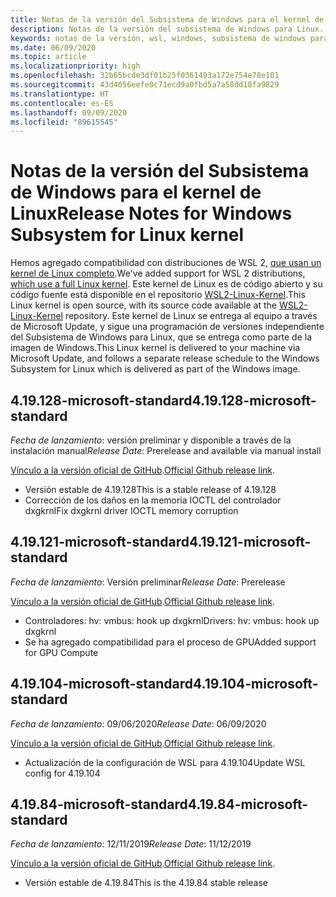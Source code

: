 ```yaml
---
title: Notas de la versión del Subsistema de Windows para el kernel de Linux
description: Notas de la versión del subsistema de Windows para Linux.  Se actualiza mensualmente.
keywords: notas de la versión, wsl, windows, subsistema de windows para linux, windowssubsystem, ubuntu, kernel
ms.date: 06/09/2020
ms.topic: article
ms.localizationpriority: high
ms.openlocfilehash: 32b65bcde3df01b25f0361493a172e754e78e101
ms.sourcegitcommit: 43d4056eefe0c71ecd9a0fbd5a7a58dd18fa9829
ms.translationtype: HT
ms.contentlocale: es-ES
ms.lasthandoff: 09/09/2020
ms.locfileid: "89615545"
---
```

# <a name="release-notes-for-windows-subsystem-for-linux-kernel"></a><span data-ttu-id="ea24f-105">Notas de la versión del Subsistema de Windows para el kernel de Linux</span><span class="sxs-lookup"><span data-stu-id="ea24f-105">Release Notes for Windows Subsystem for Linux kernel</span></span>

<span data-ttu-id="ea24f-106">Hemos agregado compatibilidad con distribuciones de WSL 2, [que usan un kernel de Linux completo](https://devblogs.microsoft.com/commandline/shipping-a-linux-kernel-with-windows/).</span><span class="sxs-lookup"><span data-stu-id="ea24f-106">We've added support for WSL 2 distributions, [which use a full Linux kernel](https://devblogs.microsoft.com/commandline/shipping-a-linux-kernel-with-windows/).</span></span> <span data-ttu-id="ea24f-107">Este kernel de Linux es de código abierto y su código fuente está disponible en el repositorio [WSL2-Linux-Kernel](https://github.com/microsoft/WSL2-Linux-Kernel).</span><span class="sxs-lookup"><span data-stu-id="ea24f-107">This Linux kernel is open source, with its source code available at the [WSL2-Linux-Kernel](https://github.com/microsoft/WSL2-Linux-Kernel) repository.</span></span> <span data-ttu-id="ea24f-108">Este kernel de Linux se entrega al equipo a través de Microsoft Update, y sigue una programación de versiones independiente del Subsistema de Windows para Linux, que se entrega como parte de la imagen de Windows.</span><span class="sxs-lookup"><span data-stu-id="ea24f-108">This Linux kernel is delivered to your machine via Microsoft Update, and follows a separate release schedule to the Windows Subsystem for Linux which is delivered as part of the Windows image.</span></span>

## <a name="419128-microsoft-standard"></a><span data-ttu-id="ea24f-109">4.19.128-microsoft-standard</span><span class="sxs-lookup"><span data-stu-id="ea24f-109">4.19.128-microsoft-standard</span></span>
<span data-ttu-id="ea24f-110">*Fecha de lanzamiento*: versión preliminar y disponible a través de la instalación manual</span><span class="sxs-lookup"><span data-stu-id="ea24f-110">*Release Date*: Prerelease and available via manual install</span></span>

<span data-ttu-id="ea24f-111">[Vínculo a la versión oficial de GitHub](https://github.com/microsoft/WSL2-Linux-Kernel/releases/tag/4.19.128-microsoft-standard).</span><span class="sxs-lookup"><span data-stu-id="ea24f-111">[Official Github release link](https://github.com/microsoft/WSL2-Linux-Kernel/releases/tag/4.19.128-microsoft-standard).</span></span>

* <span data-ttu-id="ea24f-112">Versión estable de 4.19.128</span><span class="sxs-lookup"><span data-stu-id="ea24f-112">This is a stable release of 4.19.128</span></span>
* <span data-ttu-id="ea24f-113">Corrección de los daños en la memoria IOCTL del controlador dxgkrnl</span><span class="sxs-lookup"><span data-stu-id="ea24f-113">Fix dxgkrnl driver IOCTL memory corruption</span></span>

## <a name="419121-microsoft-standard"></a><span data-ttu-id="ea24f-114">4.19.121-microsoft-standard</span><span class="sxs-lookup"><span data-stu-id="ea24f-114">4.19.121-microsoft-standard</span></span>
<span data-ttu-id="ea24f-115">*Fecha de lanzamiento*: Versión preliminar</span><span class="sxs-lookup"><span data-stu-id="ea24f-115">*Release Date*: Prerelease</span></span>

<span data-ttu-id="ea24f-116">[Vínculo a la versión oficial de GitHub](https://github.com/microsoft/WSL2-Linux-Kernel/releases/tag/4.19.121-microsoft-standard).</span><span class="sxs-lookup"><span data-stu-id="ea24f-116">[Official Github release link](https://github.com/microsoft/WSL2-Linux-Kernel/releases/tag/4.19.121-microsoft-standard).</span></span>

* <span data-ttu-id="ea24f-117">Controladores: hv: vmbus: hook up dxgkrnl</span><span class="sxs-lookup"><span data-stu-id="ea24f-117">Drivers: hv: vmbus: hook up dxgkrnl</span></span>
* <span data-ttu-id="ea24f-118">Se ha agregado compatibilidad para el proceso de GPU</span><span class="sxs-lookup"><span data-stu-id="ea24f-118">Added support for GPU Compute</span></span>

## <a name="419104-microsoft-standard"></a><span data-ttu-id="ea24f-119">4.19.104-microsoft-standard</span><span class="sxs-lookup"><span data-stu-id="ea24f-119">4.19.104-microsoft-standard</span></span>
<span data-ttu-id="ea24f-120">*Fecha de lanzamiento*: 09/06/2020</span><span class="sxs-lookup"><span data-stu-id="ea24f-120">*Release Date*: 06/09/2020</span></span> 

<span data-ttu-id="ea24f-121">[Vínculo a la versión oficial de GitHub](https://github.com/microsoft/WSL2-Linux-Kernel/releases/tag/4.19.104-microsoft-standard).</span><span class="sxs-lookup"><span data-stu-id="ea24f-121">[Official Github release link](https://github.com/microsoft/WSL2-Linux-Kernel/releases/tag/4.19.104-microsoft-standard).</span></span>

* <span data-ttu-id="ea24f-122">Actualización de la configuración de WSL para 4.19.104</span><span class="sxs-lookup"><span data-stu-id="ea24f-122">Update WSL config for 4.19.104</span></span>

## <a name="41984-microsoft-standard"></a><span data-ttu-id="ea24f-123">4.19.84-microsoft-standard</span><span class="sxs-lookup"><span data-stu-id="ea24f-123">4.19.84-microsoft-standard</span></span>
<span data-ttu-id="ea24f-124">*Fecha de lanzamiento*: 12/11/2019</span><span class="sxs-lookup"><span data-stu-id="ea24f-124">*Release Date*: 11/12/2019</span></span> 

<span data-ttu-id="ea24f-125">[Vínculo a la versión oficial de GitHub](https://github.com/microsoft/WSL2-Linux-Kernel/releases/tag/4.19.84-microsoft-standard).</span><span class="sxs-lookup"><span data-stu-id="ea24f-125">[Official Github release link](https://github.com/microsoft/WSL2-Linux-Kernel/releases/tag/4.19.84-microsoft-standard).</span></span>

* <span data-ttu-id="ea24f-126">Versión estable de 4.19.84</span><span class="sxs-lookup"><span data-stu-id="ea24f-126">This is the 4.19.84 stable release</span></span>

